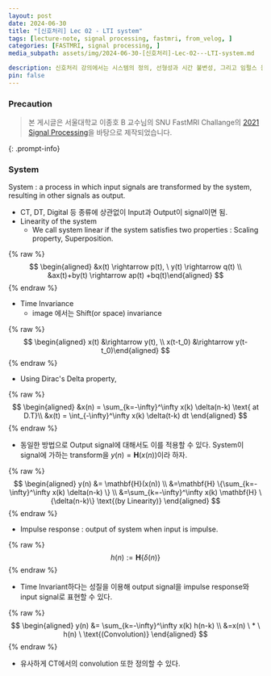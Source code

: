 ```yaml
---
layout: post
date: 2024-06-30
title: "[신호처리] Lec 02 - LTI system"
tags: [lecture-note, signal processing, fastmri, from_velog, ]
categories: [FASTMRI, signal processing, ]
media_subpath: assets/img/2024-06-30-[신호처리]-Lec-02---LTI-system.md

description: 신호처리 강의에서는 시스템의 정의, 선형성과 시간 불변성, 그리고 임펄스 응답의 개념을 다룹니다. 시스템은 입력 신호를 변환하여 출력 신호를 생성하며, 선형 시스템은 스케일링과 중첩의 성질을 만족합니다. 임펄스 응답은 시스템의 입력이 임펄스일 때의 출력이며, 출력 신호는 입력 신호와 임펄스 응답의 컨볼루션으로 표현됩니다.
pin: false
---
```



### Precaution


> 본 게시글은 서울대학교 이종호 B 교수님의 SNU FastMRI Challange의 [2021 Signal Processing](https://www.youtube.com/playlist?list=PLZjIfJn3RN8si1ohhmSoWgH4VYLPwIW84)을 바탕으로 제작되었습니다.


{: .prompt-info}


### System


System
: a process in which input signals are transformed by the system, resulting in other signals as output.

- CT, DT, Digital 등 종류에 상관없이 Input과 Output이 signal이면 됨.
- Linearity of the system
	- We call system linear if the system satisfies two properties : Scaling property, Superposition.

{% raw %}
$$
\begin{aligned} &x(t) \rightarrow p(t), \ y(t) \rightarrow q(t) \\ &ax(t)+by(t) \rightarrow ap(t) +bq(t)\end{aligned}
$$
{% endraw %}

- Time Invariance
	- image 에서는 Shift(or space) invariance

{% raw %}
$$
\begin{aligned} x(t) &\rightarrow y(t), \\ x(t-t_0) &\rightarrow y(t-t_0)\end{aligned}
$$
{% endraw %}

- Using Dirac's Delta property,

{% raw %}
$$
\begin{aligned} &x(n) = \sum_{k=-\infty}^\infty x(k) \delta(n-k) \text{ at D.T}\\ &x(t) = \int_{-\infty}^\infty x(k) \delta(t-k) dt \end{aligned}
$$
{% endraw %}

- 동일한 방법으로 Output signal에 대해서도 이를 적용할 수 있다.
System이 signal에 가하는 transform을 $y(n) = \mathbf{H}(x(n))$이라 하자.

{% raw %}
$$
\begin{aligned} y(n) &= \mathbf{H}(x(n)) \\ &=\mathbf{H} \{\sum_{k=-\infty}^\infty x(k) \delta(n-k) \} \\ &=\sum_{k=-\infty}^\infty x(k) \mathbf{H} \{\delta(n-k)\} \text{(by Linearity)} \end{aligned}
$$
{% endraw %}

- Impulse response
: output of system when input is impulse.

{% raw %}
$$
h(n) :=\mathbf{H} \{\delta (n) \}
$$
{% endraw %}

- Time Invariant하다는 성질을 이용해 output signal을 impulse response와 input signal로 표현할 수 있다.

{% raw %}
$$
\begin{aligned} y(n) &= \sum_{k=-\infty}^\infty x(k) h(n-k) \\ &=x(n) \ * \ h(n) \ \text{(Convolution)} \end{aligned}
$$
{% endraw %}

- 유사하게 CT에서의 convolution 또한 정의할 수 있다.
